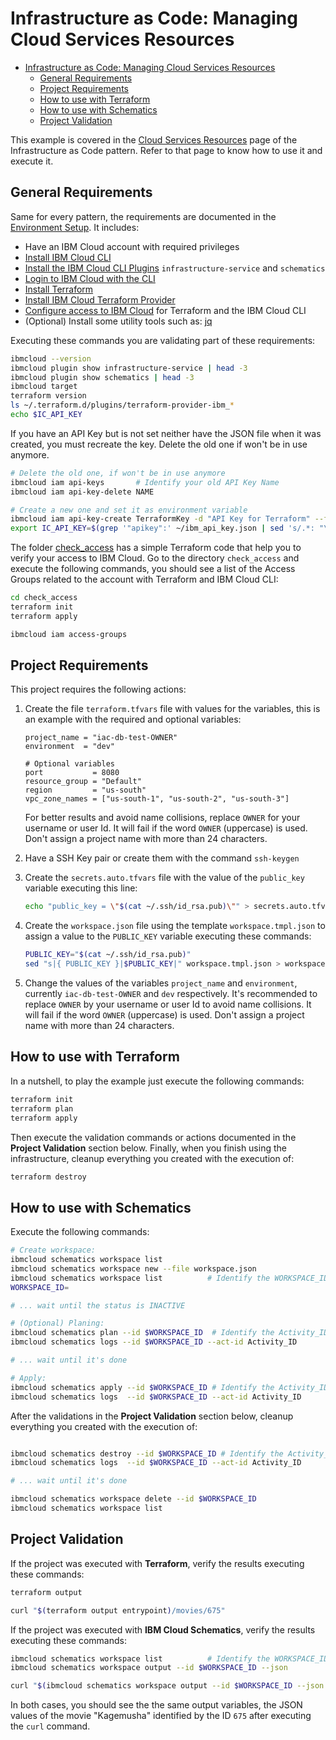 # Infrastructure as Code: Managing Cloud Services Resources

<!--

Check list for every README:
- Verify the requirement are the same, make sure the required plugins are there
- Modify the Project Requirements section. It should be different for every project
- Modify the Project Validation section. It should be different for every project

-->

- [Infrastructure as Code: Managing Cloud Services Resources](#infrastructure-as-code-managing-cloud-services-resources)
  - [General Requirements](#general-requirements)
  - [Project Requirements](#project-requirements)
  - [How to use with Terraform](#how-to-use-with-terraform)
  - [How to use with Schematics](#how-to-use-with-schematics)
  - [Project Validation](#project-validation)

This example is covered in the [Cloud Services Resources](https://ibm.github.io/cloud-enterprise-examples/iac-resources/services) page of the Infrastructure as Code pattern. Refer to that page to know how to use it and execute it.

## General Requirements

Same for every pattern, the requirements are documented in the [Environment Setup](https://ibm.github.io/cloud-enterprise-examples/iac/setup-environment). It includes:

- Have an IBM Cloud account with required privileges
- [Install IBM Cloud CLI](https://ibm.github.io/cloud-enterprise-examples/iac/setup-environment#install-ibm-cloud-cli)
- [Install the IBM Cloud CLI Plugins](https://ibm.github.io/cloud-enterprise-examples/iac/setup-environment#ibm-cloud-cli-plugins) `infrastructure-service` and `schematics`
- [Login to IBM Cloud with the CLI](https://ibm.github.io/cloud-enterprise-examples/iac/setup-environment#login-to-ibm-cloud)
- [Install Terraform](https://ibm.github.io/cloud-enterprise-examples/iac/setup-environment#install-terraform)
- [Install IBM Cloud Terraform Provider](https://ibm.github.io/cloud-enterprise-examples/iac/setup-environment#configure-access-to-ibm-cloud)
- [Configure access to IBM Cloud](https://ibm.github.io/cloud-enterprise-examples/iac/setup-environment#configure-access-to-ibm-cloud) for Terraform and the IBM Cloud CLI
- (Optional) Install some utility tools such as: [jq](https://stedolan.github.io/jq/download/)

Executing these commands you are validating part of these requirements:

```bash
ibmcloud --version
ibmcloud plugin show infrastructure-service | head -3
ibmcloud plugin show schematics | head -3
ibmcloud target
terraform version
ls ~/.terraform.d/plugins/terraform-provider-ibm_*
echo $IC_API_KEY
```

If you have an API Key but is not set neither have the JSON file when it was created, you must recreate the key. Delete the old one if won't be in use anymore.

```bash
# Delete the old one, if won't be in use anymore
ibmcloud iam api-keys       # Identify your old API Key Name
ibmcloud iam api-key-delete NAME

# Create a new one and set it as environment variable
ibmcloud iam api-key-create TerraformKey -d "API Key for Terraform" --file ~/ibm_api_key.json
export IC_API_KEY=$(grep '"apikey":' ~/ibm_api_key.json | sed 's/.*: "\(.*\)".*/\1/')
```

The folder [check_access](../01-getting-started/check_access/) has a simple Terraform code that help you to verify your access to IBM Cloud. Go to the directory `check_access` and execute the following commands, you should see a list of the Access Groups related to the account with Terraform and IBM Cloud CLI:

```bash
cd check_access
terraform init
terraform apply

ibmcloud iam access-groups
```

## Project Requirements

This project requires the following actions:

1. Create the file `terraform.tfvars` file with values for the variables, this is an example with the required and optional variables:

   ```hcl
   project_name = "iac-db-test-OWNER"
   environment  = "dev"

   # Optional variables
   port           = 8080
   resource_group = "Default"
   region         = "us-south"
   vpc_zone_names = ["us-south-1", "us-south-2", "us-south-3"]
   ```

   For better results and avoid name collisions, replace `OWNER` for your username or user Id. It will fail if the word `OWNER` (uppercase) is used. Don't assign a project name with more than 24 characters.

2. Have a SSH Key pair or create them with the command `ssh-keygen`
3. Create the `secrets.auto.tfvars` file with the value of the `public_key` variable executing this line:

   ```bash
   echo "public_key = \"$(cat ~/.ssh/id_rsa.pub)\"" > secrets.auto.tfvars
   ```

4. Create the `workspace.json` file using the template `workspace.tmpl.json` to assign a value to the `PUBLIC_KEY` variable executing these commands:

   ```bash
   PUBLIC_KEY="$(cat ~/.ssh/id_rsa.pub)"
   sed "s|{ PUBLIC_KEY }|$PUBLIC_KEY|" workspace.tmpl.json > workspace.json
   ```

5. Change the values of the variables `project_name` and `environment`, currently `iac-db-test-OWNER` and `dev` respectively. It's recommended to replace `OWNER` by your username or user Id to avoid name collisions. It will fail if the word `OWNER` (uppercase) is used. Don't assign a project name with more than 24 characters.

## How to use with Terraform

In a nutshell, to play the example just execute the following commands:

```bash
terraform init
terraform plan
terraform apply
```

Then execute the validation commands or actions documented in the **Project Validation** section below. Finally, when you finish using the infrastructure, cleanup everything you created with the execution of:

```bash
terraform destroy
```

## How to use with Schematics

Execute the following commands:

```bash
# Create workspace:
ibmcloud schematics workspace list
ibmcloud schematics workspace new --file workspace.json
ibmcloud schematics workspace list          # Identify the WORKSPACE_ID
WORKSPACE_ID=

# ... wait until the status is INACTIVE

# (Optional) Planing:
ibmcloud schematics plan --id $WORKSPACE_ID  # Identify the Activity_ID
ibmcloud schematics logs --id $WORKSPACE_ID --act-id Activity_ID

# ... wait until it's done

# Apply:
ibmcloud schematics apply --id $WORKSPACE_ID # Identify the Activity_ID
ibmcloud schematics logs  --id $WORKSPACE_ID --act-id Activity_ID
```

After the validations in the **Project Validation** section below, cleanup everything you created with the execution of:

```bash

ibmcloud schematics destroy --id $WORKSPACE_ID # Identify the Activity_ID
ibmcloud schematics logs  --id $WORKSPACE_ID --act-id Activity_ID

# ... wait until it's done

ibmcloud schematics workspace delete --id $WORKSPACE_ID
ibmcloud schematics workspace list
```

## Project Validation

If the project was executed with **Terraform**, verify the results executing these commands:

```bash
terraform output

curl "$(terraform output entrypoint)/movies/675"
```

If the project was executed with **IBM Cloud Schematics**, verify the results executing these commands:

```bash
ibmcloud schematics workspace list          # Identify the WORKSPACE_ID
ibmcloud schematics workspace output --id $WORKSPACE_ID --json

curl "$(ibmcloud schematics workspace output --id $WORKSPACE_ID --json | jq -r '.[].output_values[].entrypoint.value')/movies/675"
```

In both cases, you should see the the same output variables, the JSON values of the movie "Kagemusha" identified by the ID `675` after executing the `curl` command.
